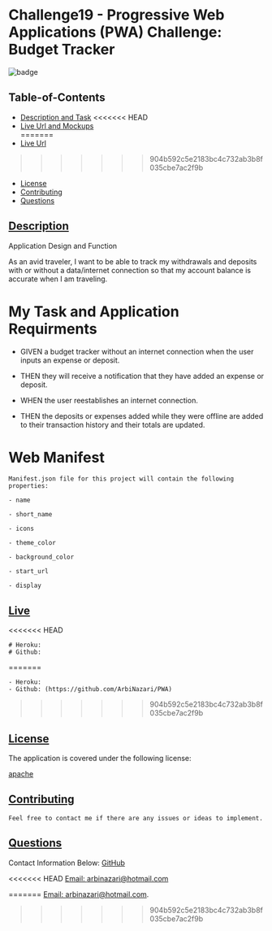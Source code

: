 
# Challenge19 - Progressive Web Applications (PWA) Challenge: Budget Tracker 
![badge](https://img.shields.io/badge/license-apache-blue)


  ## Table-of-Contents
  * [Description and Task](#description)
<<<<<<< HEAD
  * [Live Url and Mockups](#live)   
=======
  * [Live Url](#live)   
>>>>>>> 904b592c5e2183bc4c732ab3b8f035cbe7ac2f9b
  * [License](#license)   
  * [Contributing](#contributing)
  * [Questions](#questions)


 ## [Description](#table-of-contents)
 
Application Design and Function

As an avid traveler, I want to be able to track my withdrawals and deposits with 
or without a data/internet connection so that my account balance is 
accurate when I am traveling.


 # My Task and Application Requirments

 - GIVEN a budget tracker without an internet connection when the user inputs 
   an expense or deposit.

 - THEN they will receive a notification that they have added an expense or deposit.

 - WHEN the user reestablishes an internet connection.

 - THEN the deposits or expenses added while they were offline are added to their 
   transaction history and their totals are updated.

  # Web Manifest
    
    Manifest.json file for this project will contain the following properties:

    - name

    - short_name

    - icons

    - theme_color

    - background_color

    - start_url

    - display

  ## [Live](#table-of-contents)
<<<<<<< HEAD
   
    # Heroku:
    # Github: 
=======

    - Heroku:
    - Github: (https://github.com/ArbiNazari/PWA)
>>>>>>> 904b592c5e2183bc4c732ab3b8f035cbe7ac2f9b

  ## [License](#table-of-contents)
  The application is covered under the following license:
  
  [apache](https://choosealicense.com/licenses/apache)
    
    
  ## [Contributing](#table-of-contents)
  
    Feel free to contact me if there are any issues or ideas to implement.
    
  ## [Questions](#table-of-contents)
  Contact Information Below:
  [GitHub](https://github.com/arbinazari)

<<<<<<< HEAD
  [Email: arbinazari@hotmail.com](mailto:arbinazari@hotmail.com)


  
=======
  [Email: arbinazari@hotmail.com](mailto:arbinazari@hotmail.com).
>>>>>>> 904b592c5e2183bc4c732ab3b8f035cbe7ac2f9b
